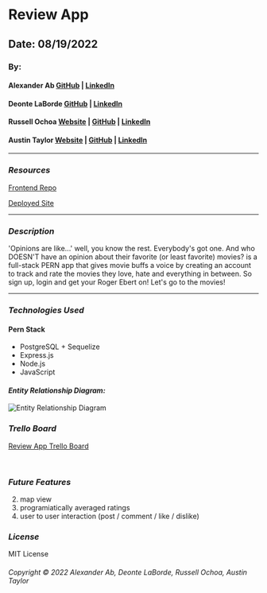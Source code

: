 # Review App

<!-- ![](https://) -->

## Date: 08/19/2022

### By:
#### Alexander Ab [GitHub](https://github.com/Arkeda221) | [LinkedIn](https://www.linkedin.com/in/alexander-ab-831b01182/)

#### Deonte LaBorde [GitHub](https://github.com/deontelaborde) | [LinkedIn](https://www.linkedin.com/in/deonte-laborde/)

#### Russell Ochoa [Website](https://www.eg15m.com/) | [GitHub](https://github.com/russellgochoa) | [LinkedIn](https://www.linkedin.com/in/russell-ochoa-7a2a9516/)

#### Austin Taylor [Website](http://wwww.austinrt.io) | [GitHub](https://github.com/austin-rt) | [LinkedIn](https://www.linkedin.com/in/austinrt/)

---

### **_Resources_**

[Frontend Repo](https://github.com/deontelaborde/review-app-frontend)

[Deployed Site](https://google.com)


---
### **_Description_**
'Opinions are like...' well, you know the rest. Everybody's got one.  And who DOESN'T have an opinion about their favorite (or least favorite) movies?
<BLANK> is a full-stack PERN app that gives movie buffs a voice by creating an account to track and rate the movies they love, hate and everything in between.
So sign up, login and get your Roger Ebert on!
Let's go to the movies!

---

### **_Technologies Used_**

#### Pern Stack
- PostgreSQL + Sequelize
- Express.js
- Node.js
- JavaScript

#### **_Entity Relationship Diagram:_**
![Entity Relationship Diagram](https://i.imgur.com/DTgzf9p.jpg "Entity Relationship Diagram")


### ***Trello Board***

[Review App Trello Board](https://trello.com/b/d8YA7n90/project-3-group-project-full-stack-pern)

<br />

### ***Future Features***
2. map view
4. programiatically averaged ratings
5. user to user interaction (post / comment / like / dislike)

### ***License***

MIT License

###### Copyright &copy; 2022 Alexander Ab, Deonte LaBorde, Russell Ochoa, Austin Taylor